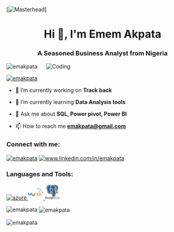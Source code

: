 [![Masterhead](https://encrypted-tbn0.gstatic.com/images?q=tbn:ANd9GcR7DxLAjnbg-YopB8cUOtqSp_LcrCG08zGlnA&s)]
<h1 align="center">Hi 👋, I'm Emem Akpata</h1>
<h3 align="center">A Seasoned Business Analyst from Nigeria</h3>
<img align="right" alt="Coding" width="400" src="https://encrypted-tbn0.gstatic.com/images?q=tbn:ANd9GcQ7Hz4Cyb3TuEYannh7eI3jkm9LPsdop7FIxQ&s">

<p align="left"> <img src="https://komarev.com/ghpvc/?username=emakpata&label=Profile%20views&color=0e75b6&style=flat" alt="emakpata" /> </p>

<p align="left"> <a href="https://twitter.com/emakpata" target="blank"><img src="https://img.shields.io/twitter/follow/emakpata?logo=twitter&style=for-the-badge" alt="emakpata" /></a> </p>

- 🔭 I’m currently working on **Track back**

- 🌱 I’m currently learning **Data Analysis tools**

- 💬 Ask me about **SQL, Power pivot, Power BI**

- 📫 How to reach me **emakpata@gmail.com**

<h3 align="left">Connect with me:</h3>
<p align="left">
<a href="https://twitter.com/emakpata" target="blank"><img align="center" src="https://raw.githubusercontent.com/rahuldkjain/github-profile-readme-generator/master/src/images/icons/Social/twitter.svg" alt="emakpata" height="30" width="40" /></a>
<a href="https://linkedin.com/in/www.linkedin.com/in/emakpata" target="blank"><img align="center" src="https://raw.githubusercontent.com/rahuldkjain/github-profile-readme-generator/master/src/images/icons/Social/linked-in-alt.svg" alt="www.linkedin.com/in/emakpata" height="30" width="40" /></a>
</p>

<h3 align="left">Languages and Tools:</h3>
<p align="left"> <a href="https://azure.microsoft.com/en-in/" target="_blank" rel="noreferrer"> <img src="https://www.vectorlogo.zone/logos/microsoft_azure/microsoft_azure-icon.svg" alt="azure" width="40" height="40"/> </a> <a href="https://www.mysql.com/" target="_blank" rel="noreferrer"> <img src="https://raw.githubusercontent.com/devicons/devicon/master/icons/mysql/mysql-original-wordmark.svg" alt="mysql" width="40" height="40"/> </a> <a href="https://www.postgresql.org" target="_blank" rel="noreferrer"> <img src="https://raw.githubusercontent.com/devicons/devicon/master/icons/postgresql/postgresql-original-wordmark.svg" alt="postgresql" width="40" height="40"/> </a> </p>

<p><img align="left" src="https://github-readme-stats.vercel.app/api/top-langs?username=emakpata&show_icons=true&locale=en&layout=compact" alt="emakpata" /></p>

<p>&nbsp;<img align="center" src="https://github-readme-stats.vercel.app/api?username=emakpata&show_icons=true&locale=en" alt="emakpata" /></p>

<p><img align="center" src="https://github-readme-streak-stats.herokuapp.com/?user=emakpata&" alt="emakpata" /></p>
